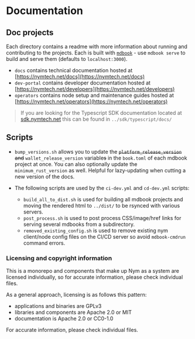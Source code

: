 # Documentation

## Doc projects
Each directory contains a readme with more information about running and contributing to the projects. Each is built with [`mdbook`](https://rust-lang.github.io/mdBook/index.html) - use `mdbook serve` to build and serve them (defaults to `localhost:3000`).
* `docs` contains technical documentation hosted at [https://nymtech.net/docs](https://nymtech.net/docs)
* `dev-portal` contains developer documentation hosted at [https://nymtech.net/developers](https://nymtech.net/developers)
* `operators` contains node setup and maintenance guides hosted at [https://nymtech.net/operators](https://nymtech.net/operators)

> If you are looking for the Typescript SDK documentation located at [sdk.nymtech.net](https://sdk.nymtech.net) this can be found in `../sdk/typescript/docs/`

## Scripts 
* `bump_versions.sh` allows you to update the ~~`platform_release_version` and~~ `wallet_release_version` variable~~s~~ in the `book.toml` of each mdbook project at once. You can also optionally update the `minimum_rust_version` as well. Helpful for lazy-updating when cutting a new version of the docs. 

* The following scripts are used by the `ci-dev.yml` and `cd-dev.yml` scripts:
  * `build_all_to_dist.sh` is used for building all mdbook projects and moving the rendered html to `../dist/` to be rsynced with various servers. 
  * `post_process.sh` is used to post process CSS/image/href links for serving several mdbooks from a subdirectory. 
  * `removed_existing_config.sh` is used to remove existing nym client/node config files on the CI/CD server so avoid `mdbook-cmdrun` command errors.  

### Licensing and copyright information
This is a monorepo and components that make up Nym as a system are licensed individually, so for accurate information, please check individual files.

As a general approach, licensing is as follows this pattern:
- applications and binaries are GPLv3
- libraries and components are Apache 2.0 or MIT
- documentation is Apache 2.0 or CC0-1.0

For accurate information, please check individual files.

